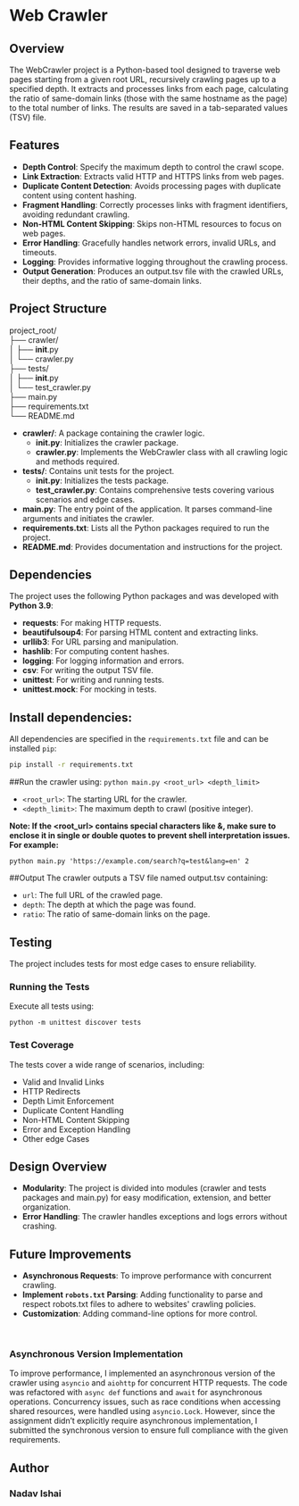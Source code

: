 # Web Crawler

## Overview
The WebCrawler project is a Python-based tool designed to traverse web pages starting from a given root URL, 
recursively crawling pages up to a specified depth. It extracts and processes links from each page, 
calculating the ratio of same-domain links (those with the same hostname as the page) to the total number of links. 
The results are saved in a tab-separated values (TSV) file.


## Features
- **Depth Control**: Specify the maximum depth to control the crawl scope.
- **Link Extraction**: Extracts valid HTTP and HTTPS links from web pages.
- **Duplicate Content Detection**: Avoids processing pages with duplicate content using content hashing.
- **Fragment Handling**: Correctly processes links with fragment identifiers, avoiding redundant crawling.
- **Non-HTML Content Skipping**: Skips non-HTML resources to focus on web pages.
- **Error Handling**: Gracefully handles network errors, invalid URLs, and timeouts.
- **Logging**: Provides informative logging throughout the crawling process.
- **Output Generation**: Produces an output.tsv file with the crawled URLs, their depths, and the ratio of same-domain links.

## Project Structure
project_root/<br>
├── crawler/<br>
│   ├── __init__.py<br>
│   └── crawler.py<br>
├── tests/<br>
│   ├── __init__.py<br>
│   └── test_crawler.py<br>
├── main.py<br>
├── requirements.txt<br>
└── README.md

- **crawler/**: A package containing the crawler logic.
  - **init.py**: Initializes the crawler package.
  - **crawler.py**: Implements the WebCrawler class with all crawling logic and methods required.
- **tests/**: Contains unit tests for the project.
  - **init.py**: Initializes the tests package.
  - **test_crawler.py**: Contains comprehensive tests covering various scenarios and edge cases.
- **main.py**: The entry point of the application. It parses command-line arguments and initiates the crawler.
- **requirements.txt**: Lists all the Python packages required to run the project.
- **README.md**: Provides documentation and instructions for the project.

## Dependencies
The project uses the following Python packages and was developed with **Python 3.9**:
- **requests**: For making HTTP requests.
- **beautifulsoup4**: For parsing HTML content and extracting links.
- **urllib3**: For URL parsing and manipulation.
- **hashlib**: For computing content hashes.
- **logging**: For logging information and errors.
- **csv**: For writing the output TSV file.
- **unittest**: For writing and running tests.
- **unittest.mock**: For mocking in tests.

## Install dependencies:
All dependencies are specified in the `requirements.txt` file and can be installed `pip`:
```bash
pip install -r requirements.txt
```

##Run the crawler using:
```python main.py <root_url> <depth_limit>```
- `<root_url>`: The starting URL for the crawler.
- `<depth_limit>`: The maximum depth to crawl (positive integer). <br>

**Note: If the <root_url> contains special characters like &, make sure to enclose it in single or double quotes to prevent shell interpretation issues. For example:**
```
python main.py 'https://example.com/search?q=test&lang=en' 2
```

##Output
The crawler outputs a TSV file named output.tsv containing:
- `url`: The full URL of the crawled page.
- `depth`: The depth at which the page was found.
- `ratio`: The ratio of same-domain links on the page.


## Testing
The project includes tests for most edge cases to ensure reliability.
### Running the Tests
Execute all tests using:
```
python -m unittest discover tests
```

### Test Coverage
The tests cover a wide range of scenarios, including:
- Valid and Invalid Links
- HTTP Redirects
- Depth Limit Enforcement
- Duplicate Content Handling
- Non-HTML Content Skipping
- Error and Exception Handling
- Other edge Cases


## Design Overview
* **Modularity**: The project is divided into modules (crawler and tests packages and main.py) for easy modification, extension, and better organization.
* **Error Handling**: The crawler handles exceptions and logs errors without crashing.

## Future Improvements
- **Asynchronous Requests**: To improve performance with concurrent crawling.
- **Implement `robots.txt` Parsing**: Adding functionality to parse and respect robots.txt files to adhere to websites' crawling policies.
- **Customization**: Adding command-line options for more control.

<br>

### Asynchronous Version Implementation
To improve performance, I implemented an asynchronous version of the crawler using `asyncio` and `aiohttp` for concurrent HTTP requests. The code was refactored with `async def` functions and `await` for asynchronous operations. Concurrency issues, such as race conditions when accessing shared resources, were handled using `asyncio.Lock`.
However, since the assignment didn’t explicitly require asynchronous implementation, I submitted the synchronous version to ensure full compliance with the given requirements.


## Author
### Nadav Ishai